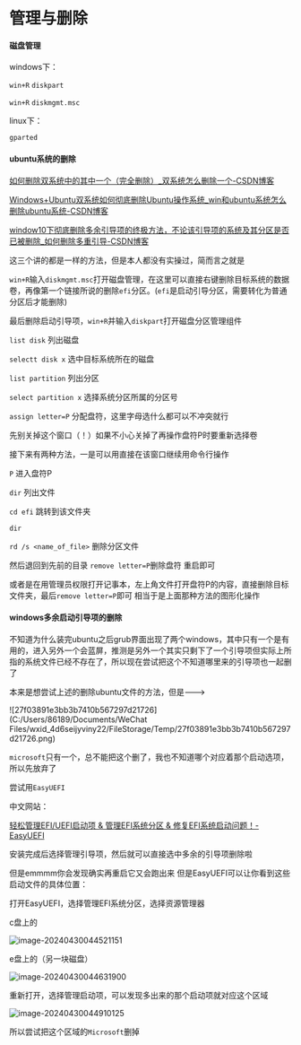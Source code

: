 # 管理与删除

#### 磁盘管理

windows下：

`win+R`  `diskpart`

`win+R` `diskmgmt.msc`

linux下：

`gparted`



#### ubuntu系统的删除

[如何删除双系统中的其中一个（完全删除）_双系统怎么删除一个-CSDN博客](https://blog.csdn.net/u013532911/article/details/125611871)

[Windows+Ubuntu双系统如何彻底删除Ubuntu操作系统_win和ubuntu系统怎么删除ubuntu系统-CSDN博客](https://blog.csdn.net/lele_god/article/details/109046860)

[window10下彻底删除多余引导项的终极方法，不论该引导项的系统及其分区是否已被删除_如何删除多重引导-CSDN博客](https://blog.csdn.net/JohnsonSmile/article/details/89289469)

这三个讲的都是一样的方法，但是本人都没有实操过，简而言之就是

`win+R`输入`diskmgmt.msc`打开磁盘管理，在这里可以直接右键删除目标系统的数据卷，再像第一个链接所说的删除`efi`分区。(`efi`是启动引导分区，需要转化为普通分区后才能删除)

最后删除启动引导项，`win+R`并输入`diskpart`打开磁盘分区管理组件

`list disk` 列出磁盘

`selectt disk x`  选中目标系统所在的磁盘

`list partition`  列出分区

`select partition x`  选择系统分区所属的分区号

`assign letter=P` 分配盘符，这里字母选什么都可以不冲突就行

先别关掉这个窗口（！）如果不小心关掉了再操作盘符P时要重新选择卷

接下来有两种方法，一是可以用直接在该窗口继续用命令行操作

`P`  进入盘符P

`dir` 列出文件

`cd efi` 跳转到该文件夹

`dir`

`rd /s <name_of_file>` 删除分区文件

然后退回到先前的目录  `remove letter=P`删除盘符  重启即可

或者是在用管理员权限打开记事本，左上角文件打开盘符P的内容，直接删除目标文件夹，最后`remove letter=P`即可  相当于是上面那种方法的图形化操作



#### windows多余启动引导项的删除

不知道为什么装完ubuntu之后grub界面出现了两个windows，其中只有一个是有用的，进入另外一个会蓝屏，推测是另外一个其实只剩下了一个引导项但实际上所指的系统文件已经不存在了，所以现在尝试把这个不知道哪里来的引导项也一起删了

本来是想尝试上述的删除ubuntu文件的方法，但是--->

![27f03891e3bb3b7410b567297d21726](C:/Users/86189/Documents/WeChat Files/wxid_4d6seijyviny22/FileStorage/Temp/27f03891e3bb3b7410b567297d21726.png)

`microsoft`只有一个，总不能把这个删了，我也不知道哪个对应着那个启动选项，所以先放弃了



尝试用`EasyUEFI`

中文网站：

[轻松管理EFI/UEFI启动项 & 管理EFI系统分区 & 修复EFI系统启动问题！- EasyUEFI](https://www.easyuefi.com/index-cn.html)

安装完成后选择管理引导项，然后就可以直接选中多余的引导项删除啦

但是emmmm你会发现确实再重启它又会跑出来  但是EasyUEFI可以让你看到这些启动文件的具体位置：

打开EasyUEFI，选择管理EFI系统分区，选择资源管理器

c盘上的

![image-20240430044521151](../../Users/86189/AppData/Roaming/Typora/typora-user-images/image-20240430044521151.png)

e盘上的（另一块磁盘）

![image-20240430044631900](../../Users/86189/AppData/Roaming/Typora/typora-user-images/image-20240430044631900.png)

重新打开，选择管理启动项，可以发现多出来的那个启动项就对应这个区域

![image-20240430044910125](../../Users/86189/AppData/Roaming/Typora/typora-user-images/image-20240430044910125.png)

所以尝试把这个区域的`Microsoft`删掉